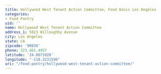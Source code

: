 ```yaml
---
title: Hollywood West Tenant Action Committee, Food Oasis Los Angeles
categories:
- Food Pantry
uid: ''
name: Hollywood West Tenant Action Committee
address_1: 5823 Willoughby Avenue
city: Los Angeles
state: CA
zipcode: '90038'
phone: 323.461.4957
latitude: '34.0873928'
longitude: "-118.3231596"
uri: "/food-pantry/hollywood-west-tenant-action-committee/"
---
```


